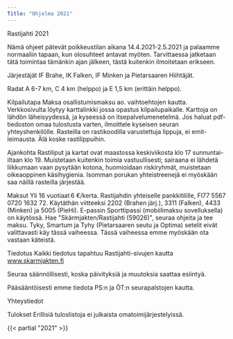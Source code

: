 ```yaml
--- 
Title: "Ohjelma 2021"
---
```


Rastijahti 2021

Nämä ohjeet pätevät poikkeustilan aikana 14.4.2021-2.5.2021 ja palaamme normaaliin tapaan, kun olosuhteet antavat myöten. Tarvittaessa jatketaan tätä toimintaa tämänkin ajan jälkeen, tästä kuitenkin ilmoitetaan erikseen. 

Järjestäjät 
IF Brahe, IK Falken, IF Minken ja Pietarsaaren Hiihtäjät. 

Radat 
A 6-7 km, C 4 km (helppo) ja E 1,5 km (erittäin helppo). 

Kilpailutapa 
Maksa osallistumismaksu ao. vaihtoehtojen kautta. Verkkosivulta löytyy karttalinkki jossa opastus kilpailupaikalle. Karttoja on lähdön läheisyydessä, ja kyseessä on itsepalvelumenetelmä. Jos haluat pdf-tiedoston omaa tulostusta varten, ilmoittele kyseisen seuran yhteyshenkilölle. Rasteilla on rastikoodilla varustettuja lippuja, ei emit-leimausta. Älä koske rastilippuihin. 

Ajankohta 
Rastiliput ja kartat ovat maastossa keskiviikosta klo 17 sunnuntai-iltaan klo 19. Muistetaan kuitenkin toimia vastuullisesti; sairaana ei lähdetä liikkumaan vaan pysytään kotona, huomioidaan riskiryhmät, muistetaan oikeaoppinen käsihygienia. Isomman porukan yhteistreenejä ei myöskään saa näillä rasteilla järjestää. 

Maksut 
Yli 16 vuotiaat 6 €/kerta. 
Rastijahdin yhteiselle pankkitilille, FI77 5567 0720 1632 72. Käytäthän viitteeksi 2202 (Brahen järj.), 3311 (Falken), 4433 (Minken) ja 5005 (PieHi). 
E-passin Sporttipassi (mobiilimaksu sovelluksella) on käytössä. Hae "Skärmjakten/Rastijahti (59026)", seuraa ohjeita ja tee maksu. 
Tyky, Smartum ja Tyhy (Pietarsaaren seutu ja Optima) setelit eivät valittavasti käy tässä vaiheessa. 
Tässä vaiheessa emme myöskään ota vastaan käteistä. 

 

Tiedotus 
Kaikki tiedotus tapahtuu Rastijahti-sivujen kautta www.skarmjakten.fi 

Seuraa säännöllisesti, koska päivityksiä ja muutoksia saattaa esiintyä. 

Pääsääntöisesti emme tiedota PS:n ja ÖT:n seurapalstojen kautta. 

Yhteystiedot 


 

Tulokset 
Erillisiä tuloslistoja ei julkaista omatoimijärjestelyissä. 

{{< partial "2021" >}}
